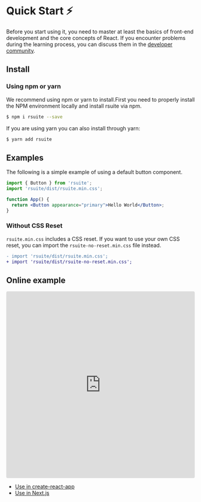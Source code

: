 # Quick Start ⚡️

Before you start using it, you need to master at least the basics of front-end development and the core concepts of React. If you encounter problems during the learning process, you can discuss them in the [developer community][gitter-home].

## Install

### Using npm or yarn

We recommend using npm or yarn to install.First you need to properly install the NPM environment locally and install rsuite via npm.

```bash
$ npm i rsuite --save
```

If you are using yarn you can also install through yarn:

```bash
$ yarn add rsuite
```

## Examples

The following is a simple example of using a default button component.

```jsx
import { Button } from 'rsuite';
import 'rsuite/dist/rsuite.min.css';

function App() {
  return <Button appearance="primary">Hello World</Button>;
}
```

### Without CSS Reset

`rsuite.min.css` includes a CSS reset. If you want to use your own CSS reset, you can import the `rsuite-no-reset.min.css` file instead.

```diff
- import 'rsuite/dist/rsuite.min.css';
+ import 'rsuite/dist/rsuite-no-reset.min.css';
```

## Online example

<iframe src="https://codesandbox.io/embed/k9v972q3lr" style="width:100%; height:500px; border:0; border-radius: 4px; overflow:hidden;" sandbox="allow-modals allow-forms allow-popups allow-scripts allow-same-origin"></iframe>

- [Use in create-react-app](/guide/use-with-create-react-app/)
- [Use in Next.js](/guide/use-next-app/)

[gitter-home]: https://gitter.im/rsuite/rsuite
